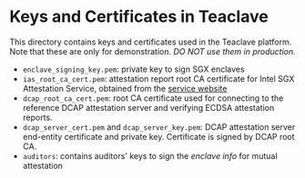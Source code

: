 # Keys and Certificates in Teaclave

This directory contains keys and certificates used in the Teaclave platform.
Note that these are only for demonstration. *DO NOT use them in production.*

- `enclave_signing_key.pem`: private key to sign SGX enclaves
- `ias_root_ca_cert.pem`: attestation report root CA certificate for Intel SGX
  Attestation Service, obtained from the
  [service website](https://api.portal.trustedservices.intel.com/EPID-attestation)
- `dcap_root_ca_cert.pem`: root CA certificate used for connecting to the
  reference DCAP attestation server and verifying ECDSA attestation reports.
- `dcap_server_cert.pem` and `dcap_server_key.pem`: DCAP attestation server
  end-entity certificate and private key. Certificate is signed by DCAP root CA.
- `auditors`: contains auditors' keys to sign the *enclave info* for mutual
  attestation
